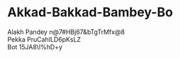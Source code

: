 # Akkad-Bakkad-Bambey-Bo
Alakh Pandey
n@7#HBj67&bTgTrMfx@8
\
Pekka
PruCahILD6pKsLZ
\
Bot
15JA8\l%hD+y